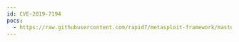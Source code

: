 ```yaml
---
id: CVE-2019-7194
pocs:
  - https://raw.githubusercontent.com/rapid7/metasploit-framework/master/modules/auxiliary/gather/qnap_lfi.rb
---
```

